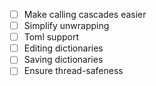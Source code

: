  - [ ] Make calling cascades easier
 - [ ] Simplify unwrapping
 - [ ] Toml support
 - [ ] Editing dictionaries
 - [ ] Saving dictionaries
 - [ ] Ensure thread-safeness
